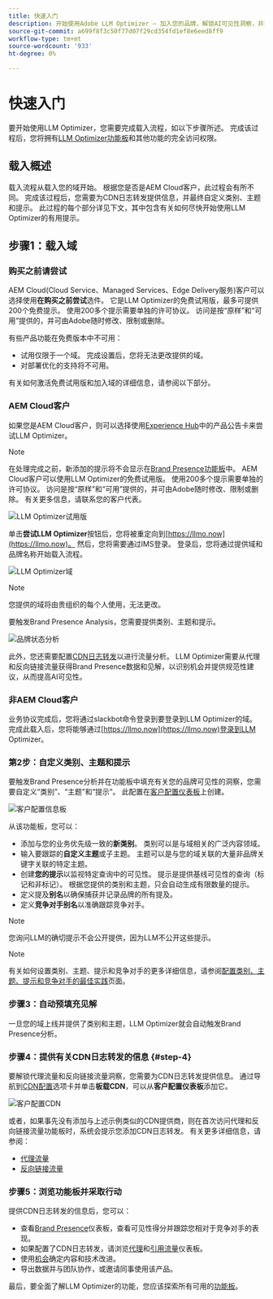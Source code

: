```yaml
---
title: 快速入门
description: 开始使用Adobe LLM Optimizer — 加入您的品牌，解锁AI可见性洞察，并探索功能板以提高搜索性能。
source-git-commit: a699f8f3c50f77d07f29cd354fd1ef8e6eed8ff9
workflow-type: tm+mt
source-wordcount: '933'
ht-degree: 0%

---
```



# 快速入门

要开始使用LLM Optimizer，您需要完成载入流程，如以下步骤所述。 完成该过程后，您将拥有[LLM Optimizer功能板](/help/dashboards/dashboards-overview.md)和其他功能的完全访问权限。

## 载入概述

载入流程从载入您的域开始。 根据您是否是AEM Cloud客户，此过程会有所不同。 完成该过程后，您需要为CDN日志转发提供信息，并最终自定义类别、主题和提示。 此过程的每个部分详见下文，其中包含有关如何尽快开始使用LLM Optimizer的有用提示。

## 步骤1：载入域

### 购买之前请尝试

AEM Cloud(Cloud Service、Managed Services、Edge Delivery服务)客户可以选择使用&#x200B;**在购买之前尝试**&#x200B;选件。 它是LLM Optimizer的免费试用版，最多可提供200个免费提示。 使用200多个提示需要单独的许可协议。 访问是按“原样”和“可用”提供的，并可由Adobe随时修改、限制或删除。

有些产品功能在免费版本中不可用：

* 试用仅限于一个域。 完成设置后，您将无法更改提供的域。
* 对部署优化的支持将不可用。

有关如何激活免费试用版和加入域的详细信息，请参阅以下部分。

### AEM Cloud客户

如果您是AEM Cloud客户，则可以选择使用[Experience Hub](https://experienceleague.adobe.com/zh-hans/docs/experience-manager-cloud-service/content/experience-hub/experience-hub)中的产品公告卡来尝试LLM Optimizer。

>[!NOTE]
>在处理完成之前，新添加的提示将不会显示在[Brand Presence功能板](/help/dashboards/brand-presence.md)中。 AEM Cloud客户可以使用LLM Optimizer的免费试用版。 使用200多个提示需要单独的许可协议。 访问是按“原样”和“可用”提供的，并可由Adobe随时修改、限制或删除。 有关更多信息，请联系您的客户代表。

![LLM Optimizer试用版](/help/overview/assets/llm-trial.png)

单击&#x200B;**尝试LLM Optimizer**&#x200B;按钮后，您将被重定向到[https://llmo.now](https://llmo.now)。 然后，您将需要通过IMS登录。 登录后，您将通过提供域和品牌名称开始载入流程。

![LLM Optimizer域](/help/overview/assets/domain.png)

>[!NOTE]
>您提供的域将由贵组织的每个人使用，无法更改。

要触发Brand Presence Analysis，您需要提供类别、主题和提示。

![品牌状态分析](/help/overview/assets/bp-analysis.png)

此外，您还需要配置[CDN日志转发](#step-4)以进行流量分析。 LLM Optimizer需要从代理和反向链接流量获得Brand Presence数据和见解，以识别机会并提供规范性建议，从而提高AI可见性。

### 非AEM Cloud客户

业务协议完成后，您将通过slackbot命令登录到要登录到LLM Optimizer的域。 完成此载入后，您将能够通过[https://llmo.now](https://llmo.now)登录到LLM Optimizer。

### 第2步：自定义类别、主题和提示

要触发Brand Presence分析并在功能板中填充有关您的品牌可见性的洞察，您需要自定义“类别”、“主题”和“提示”。 此配置在[客户配置仪表板](/help/dashboards/customer-configuration.md)上创建。

![客户配置信息板](/help/overview/assets/prompt-creation.png)

从该功能板，您可以：

* 添加与您的业务优先级一致的&#x200B;**新类别**。 类别可以是与域相关的广泛内容领域。
* 输入要跟踪的&#x200B;**自定义主题**&#x200B;或子主题。 主题可以是与您的域关联的大量非品牌关键字关联的特定主题。
* 创建&#x200B;**您的提示**&#x200B;以监视特定查询中的可见性。 提示是提供基线可见性的查询（标记和非标记）。 根据您提供的类别和主题，只会自动生成有限数量的提示。
* 定义提及&#x200B;**别名**&#x200B;以确保捕获并记录品牌的所有提及。
* 定义&#x200B;**竞争对手别名**&#x200B;以准确跟踪竞争对手。

>[!NOTE]
>您询问LLM的确切提示不会公开提供，因为LLM不公开这些提示。

>[!NOTE]
>
> 有关如何设置类别、主题、提示和竞争对手的更多详细信息，请参阅[配置类别、主题、提示和竞争对手的最佳实践](/help/overview/best-practices-topics-prompts.md)页面。

### 步骤3：自动预填充见解

一旦您的域上线并提供了类别和主题，LLM Optimizer就会自动触发Brand Presence分析。

### 步骤4：提供有关CDN日志转发的信息 {#step-4}

要解锁代理流量和反向链接流量洞察，您需要为CDN日志转发提供信息。 通过导航到[CDN配置](/help/dashboards/customer-configuration.md)选项卡并单击&#x200B;**板载CDN**，可以从&#x200B;**客户配置仪表板**&#x200B;添加它。

![客户配置CDN](/help/overview/assets/cc-cdn.png)

或者，如果事先没有添加与上述示例类似的CDN提供商，则在首次访问代理和反向链接流量功能板时，系统会提示您添加CDN日志转发。 有关更多详细信息，请参阅：

* [代理流量](/help/dashboards/agentic-traffic.md#cdn-setup)
* [反向链接流量](/help/dashboards/referral-traffic.md#setup#setup)

### 步骤5：浏览功能板并采取行动

提供CDN日志转发的信息后，您可以：

* 查看[Brand Presence](/help/dashboards/brand-presence.md)仪表板，查看可见性得分并跟踪您相对于竞争对手的表现。
* 如果配置了CDN日志转发，请浏览[代理](/help/dashboards/agentic-traffic.md)和[引用流量](/help/dashboards/referral-traffic.md)仪表板。
* 使用[机会](/help/dashboards/opportunities.md)确定内容和技术改进。
* 导出数据并与团队协作，或邀请同事使用该产品。

最后，要全面了解LLM Optimizer的功能，您应该探索所有可用的[功能板](/help/dashboards/dashboards-overview.md)。
